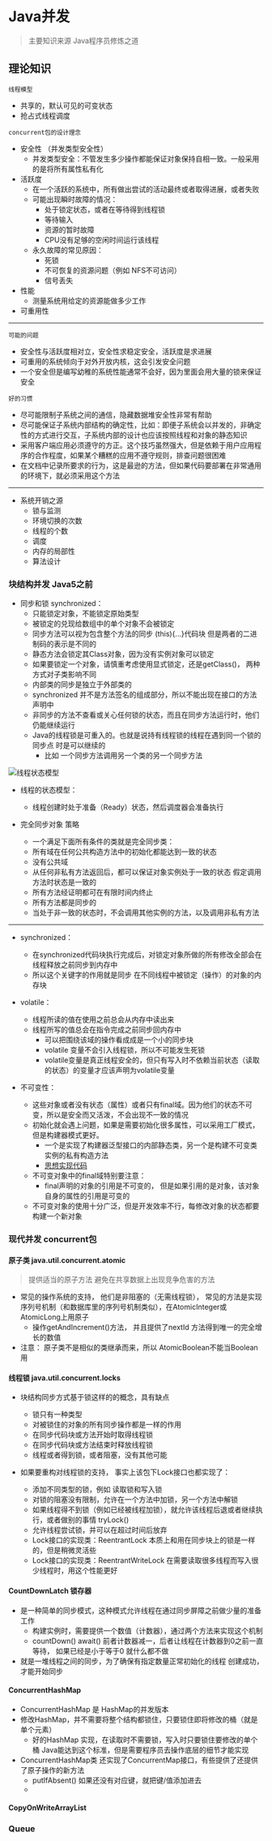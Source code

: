 # Java并发
> 主要知识来源 Java程序员修炼之道

## 理论知识
`线程模型`
- 共享的，默认可见的可变状态
- 抢占式线程调度

`concurrent包的设计理念`
- 安全性 （并发类型安全性）
    - 并发类型安全：不管发生多少操作都能保证对象保持自相一致。一般采用的是将所有属性私有化
- 活跃度
    - 在一个活跃的系统中，所有做出尝试的活动最终或者取得进展，或者失败
    - 可能出现瞬时故障的情况：
        - 处于锁定状态，或者在等待得到线程锁
        - 等待输入
        - 资源的暂时故障
        - CPU没有足够的空闲时间运行该线程 
    - 永久故障的常见原因：
        - 死锁
        - 不可恢复的资源问题（例如 NFS不可访问）
        - 信号丢失
- 性能
    - 测量系统用给定的资源能做多少工作
- 可重用性

*******
`可能的问题`
- 安全性与活跃度相对立，安全性求稳定安全，活跃度是求进展
- 可重用的系统倾向于对外开放内核，这会引发安全问题
- 一个安全但是编写幼稚的系统性能通常不会好，因为里面会用大量的锁来保证安全

`好的习惯`
- 尽可能限制子系统之间的通信，隐藏数据堆安全性非常有帮助
- 尽可能保证子系统内部结构的确定性，比如：即便子系统会以并发的，非确定性的方式进行交互，子系统内部的设计也应该按照线程和对象的静态知识
- 采用客户端应用必须遵守的方正。这个技巧虽然强大，但是依赖于用户应用程序的合作程度，如果某个糟糕的应用不遵守规则，排查问题很困难
- 在文档中记录所要求的行为，这是最逊的方法，但如果代码要部署在非常通用的环境下，就必须采用这个方法

***********
- 系统开销之源
    - 锁与监测
    - 环境切换的次数
    - 线程的个数
    - 调度
    - 内存的局部性
    - 算法设计
    
### 块结构并发 Java5之前
- 同步和锁 synchronized：
    - 只能锁定对象，不能锁定原始类型
    - 被锁定的兑现给数组中的单个对象不会被锁定
    - 同步方法可以视为包含整个方法的同步 (this){...}代码块 但是两者的二进制码的表示是不同的
    - 静态方法会锁定其Class对象，因为没有实例对象可以锁定
    - 如果要锁定一个对象，请慎重考虑使用显式锁定，还是getClass()， 两种方式对子类影响不同
    - 内部类的同步是独立于外部类的
    - synchronized 并不是方法签名的组成部分，所以不能出现在接口的方法声明中
    - 非同步的方法不查看或关心任何锁的状态，而且在同步方法运行时，他们仍能继续运行
    - Java的线程锁是可重入的。也就是说持有线程锁的线程在遇到同一个锁的同步点 时是可以继续的
        - 比如 一个同步方法调用另一个类的另一个同步方法
      

![线程状态模型](https://raw.githubusercontent.com/Kuangcp/ImageRepos/master/Tech/Java/concurrent/Model.jpg)  
- 线程的状态模型：
    - 线程创建时处于准备（Ready）状态，然后调度器会准备执行
    
- 完全同步对象 策略
    - 一个满足下面所有条件的类就是完全同步类：
    - 所有域在任何公共构造方法中的初始化都能达到一致的状态
    - 没有公共域
    - 从任何非私有方法返回后，都可以保证对象实例处于一致的状态  假定调用方法时状态是一致的
    - 所有方法经证明都可在有限时间内终止
    - 所有方法都是同步的
    - 当处于非一致的状态时，不会调用其他实例的方法，以及调用非私有方法
  
*************
  
- synchronized：
     - 在synchronized代码块执行完成后，对锁定对象所做的所有修改全部会在线程释放之前同步到内存中
     - 所以这个关键字的作用就是同步 在不同线程中被锁定（操作）的对象的内存块
    
- volatile：
    - 线程所读的值在使用之前总会从内存中读出来
    - 线程所写的值总会在指令完成之前同步回内存中
        - 可以把围绕该域的操作看成成是一个小的同步块
        - volatile 变量不会引入线程锁，所以不可能发生死锁
        - volatile变量是真正线程安全的，但只有写入时不依赖当前状态（读取的状态）的变量才应该声明为volatile变量

- 不可变性：
    - 这些对象或者没有状态（属性）或者只有final域。因为他们的状态不可变，所以是安全而又活泼，不会出现不一致的情况
    - 初始化就会遇上问题，如果是需要初始化很多属性，可以采用工厂模式，但是构建器模式更好。
        - 一个是实现了构建器泛型接口的内部静态类，另一个是构建不可变类实例的私有构造方法 
        - [思想实现代码](./src/main/java/com/concurrents/old/BuildFactory.java)
    - 不可变对象中的final域特别要注意：
        - final声明的对象的引用是不可变的， 但是如果引用的是对象，该对象自身的属性的引用是可变的
    - 不可变对象的使用十分广泛，但是开发效率不行，每修改对象的状态都要构建一个新对象
    
### 现代并发 concurrent包

#### 原子类 java.util.concurrent.atomic
> 提供适当的原子方法 避免在共享数据上出现竞争危害的方法

- 常见的操作系统的支持， 他们是非阻塞的（无需线程锁）， 常见的方法是实现序列号机制（和数据库里的序列号机制类似），在AtomicInteger或AtomicLong上用原子
    - 操作getAndIncrement()方法， 并且提供了nextId 方法得到唯一的完全增长的数值
- 注意： 原子类不是相似的类继承而来，所以 AtomicBoolean不能当Boolean用

#### 线程锁 java.util.concurrent.locks
- 块结构同步方式基于锁这样的的概念，具有缺点
    - 锁只有一种类型
    - 对被锁住的对象的所有同步操作都是一样的作用
    - 在同步代码块或方法开始时取得线程锁
    - 在同步代码块或方法结束时释放线程锁
    - 线程或者得到锁，或者阻塞，没有其他可能
    
- 如果要重构对线程锁的支持， 事实上该包下Lock接口也都实现了：
    - 添加不同类型的锁，例如 读取锁和写入锁
    - 对锁的阻塞没有限制，允许在一个方法中加锁，另一个方法中解锁
    - 如果线程得不到锁（例如已经被线程加锁），就允许该线程后退或者继续执行，或者做别的事情 tryLock()
    - 允许线程尝试锁，并可以在超过时间后放弃
    - Lock接口的实现类：ReentrantLock 本质上和用在同步块上的锁是一样的，但是稍微灵活些
    - Lock接口的实现类：ReentrantWriteLock 在需要读取很多线程而写入很少线程时，用这个性能更好
    
#### CountDownLatch 锁存器
- 是一种简单的同步模式，这种模式允许线程在通过同步屏障之前做少量的准备工作
    - 构建实例时，需要提供一个数值（计数器），通过两个方法来实现这个机制
    - countDown() await() 前者计数器减一，后者让线程在计数器到0之前一直等待， 如果已经是小于等于0 就什么都不做
- 就是一堆线程之间的同步，为了确保有指定数量正常初始化的线程 创建成功，才能开始同步

#### ConcurrentHashMap
- ConcurrentHashMap 是 HashMap的并发版本
- 修改HashMap，并不需要将整个结构都锁住，只要锁住即将修改的桶（就是单个元素）
    - 好的HashMap 实现，在读取时不需要锁，写入时只要锁住要修改的单个桶 Java能达到这个标准，但是需要程序员去操作底层的细节才能实现
- ConcurrentHashMap类 还实现了ConcurrentMap接口，有些提供了还提供了原子操作的新方法
    - putIfAbsent() 如果还没有对应键，就把键/值添加进去
    -   

#### CopyOnWriteArrayList

### Queue